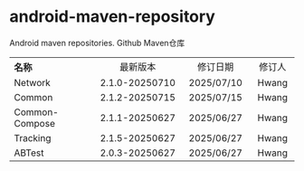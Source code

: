 # android-maven-repository
Android maven repositories. Github Maven仓库

<table style="text-align:center">
   <tr><th width="30%" style="text-align:left">名称</th><td width="30%">最新版本</td><td>修订日期</td><td>修订人</td></tr>
   <tr><td style="text-align:left">Network</td><td>2.1.0-20250710</td><td>2025/07/10</td><td>Hwang</td></tr>
   <tr><td style="text-align:left">Common</td><td>2.1.2-20250715</td><td>2025/07/15</td><td>Hwang</td></tr>
   <tr><td style="text-align:left">Common-Compose</td><td>2.1.1-20250627</td><td>2025/06/27</td><td>Hwang</td></tr>
   <tr><td style="text-align:left">Tracking</td><td>2.1.5-20250627</td><td>2025/06/27</td><td>Hwang</td></tr>
   <tr><td style="text-align:left">ABTest</td><td>2.0.3-20250627</td><td>2025/06/27</td><td>Hwang</td></tr>
</table>